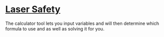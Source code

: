 # [Laser Safety](https://lasersafety.github.io/start.html)
The calculator tool lets you input variables and will then determine which formula to use and as well as solving it for you. 
<p>
<b><a href="#" onclick='window.open(https://lasersafety.github.io/start.html);return false;'></a></a></b></p>
